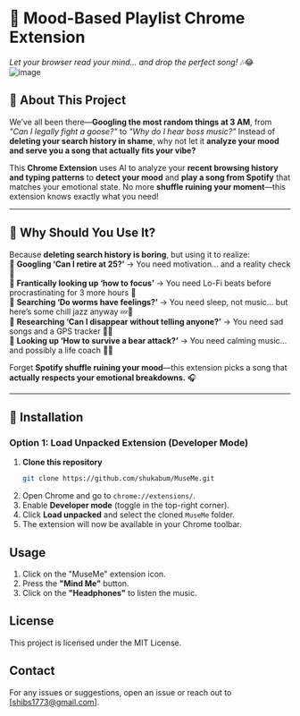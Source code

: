 # 🎵 Mood-Based Playlist Chrome Extension  
*Let your browser read your mind… and drop the perfect song!* 🎶😂  
![image](https://github.com/user-attachments/assets/186a8f22-d2da-4cce-9590-16e6395d5d31)

## 🚀 About This Project  
We’ve all been there—**Googling the most random things at 3 AM**, from *"Can I legally fight a goose?"* to *"Why do I hear boss music?"* Instead of **deleting your search history in shame**, why not let it **analyze your mood and serve you a song that actually fits your vibe?**  

This **Chrome Extension** uses AI to analyze your **recent browsing history and typing patterns** to **detect your mood** and **play a song from Spotify** that matches your emotional state. No more **shuffle ruining your moment**—this extension knows exactly what you need!  

---

## 🤔 Why Should You Use It?  
Because **deleting search history is boring**, but using it to realize:  
🔹 **Googling ‘Can I retire at 25?’** → You need motivation… and a reality check 💸  
🔹 **Frantically looking up ‘how to focus’** → You need Lo-Fi beats before procrastinating for 3 more hours 🎵  
🔹 **Searching ‘Do worms have feelings?’** → You need sleep, not music… but here’s some chill jazz anyway 💤🎷  
🔹 **Researching ‘Can I disappear without telling anyone?’** → You need sad songs and a GPS tracker 📍💀  
🔹 **Looking up ‘How to survive a bear attack?’** → You need calming music… and possibly a life coach 🐻😨  

Forget **Spotify shuffle ruining your mood**—this extension picks a song that **actually respects your emotional breakdowns.** 🎧  

---

## 🔧 Installation  
### **Option 1: Load Unpacked Extension (Developer Mode)**
1. **Clone this repository**  
   ```bash
   git clone https://github.com/shukabum/MuseMe.git
2. Open Chrome and go to `chrome://extensions/`.
3. Enable **Developer mode** (toggle in the top-right corner).
4. Click **Load unpacked** and select the cloned `MuseMe` folder.
5. The extension will now be available in your Chrome toolbar.

## Usage
1. Click on the "MuseMe" extension icon.
2. Press the **"Mind Me"** button.
3. Click on the **"Headphones"** to listen the music.

## License
This project is licensed under the MIT License.

## Contact
For any issues or suggestions, open an issue or reach out to [shibs1773@gmail.com].
